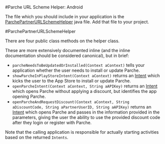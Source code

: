 #Parche URL Scheme Helper: Android

The file which you should include in your application is the [ParchePartnerURLSchemeHelper](PartnerURLSchemeSample/app/src/main/java/com/parche/partnerurlschemesample/ParchePartnerURLSchemeHelper.java) java file. Add that file to your project. 

#ParchePartnerURLSchemeHelper

There are four public class methods on the helper class. 

These are more extensively documented inline (and the inline documentation should be considered canonical), but in brief: 

- `parcheNeedsToBeUpdatedOrInstalled(Context aContext)` tells your application whether the user needs to install or update Parche.
- `showParcheInPlayStoreIntent(Context aContext)` returns an [Intent](http://developer.android.com/reference/android/content/Intent.html) which kicks the user to the App Store to install or update Parche. 
- `openParcheIntent(Context aContext, String aAPIKey)` returns an [Intent](http://developer.android.com/reference/android/content/Intent.html) which opens Parche without applying a discount, but identifies the app opening Parche.
- `openParcheAndRequestDiscount(Context aContext, String aDiscountCode, String aPartnerUserID, String aAPIKey)` returns an [Intent](http://developer.android.com/reference/android/content/Intent.html) which opens Parche and passes in the information provided in the parameters, giving the user the ability to use the provided discount code after they login or register with Parche. 

Note that the calling application is responsible for actually starting activities based on the returned `Intents`. 